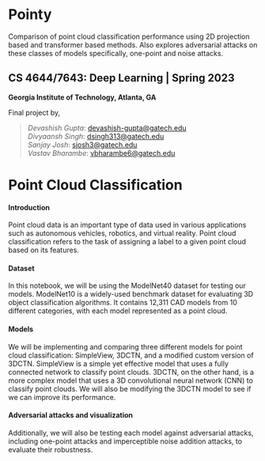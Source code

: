 # Pointy
Comparison of point cloud classification performance using 2D projection based and transformer based methods. Also explores adversarial attacks on these classes of models specifically, one-point and noise attacks.

## **CS 4644/7643: Deep Learning | Spring 2023**
**Georgia Institute of Technology, Atlanta, GA**

Final project by,

>*Devashish Gupta*: devashish-gupta@gatech.edu\
>*Divyaansh Singh*: dsingh313@gatech.edu\
>*Sanjay Josh*: sjosh3@gatech.edu\
>*Vastav Bharambe*: vbharambe6@gatech.edu

# **Point Cloud Classification**

#### **Introduction**
Point cloud data is an important type of data used in various applications such as autonomous vehicles, robotics, and virtual reality. Point cloud classification refers to the task of assigning a label to a given point cloud based on its features.

#### **Dataset**
In this notebook, we will be using the ModelNet40 dataset for testing our models. ModelNet10 is a widely-used benchmark dataset for evaluating 3D object classification algorithms. It contains 12,311 CAD models from 10 different categories, with each model represented as a point cloud.

#### **Models**
We will be implementing and comparing three different models for point cloud classification: SimpleView, 3DCTN, and a modified custom version of 3DCTN. SimpleView is a simple yet effective model that uses a fully connected network to classify point clouds. 3DCTN, on the other hand, is a more complex model that uses a 3D convolutional neural network (CNN) to classify point clouds. We will also be modifying the 3DCTN model to see if we can improve its performance.

#### **Adversarial attacks and visualization**
Additionally, we will also be testing each model against adversarial attacks, including one-point attacks and imperceptible noise addition attacks, to evaluate their robustness.





